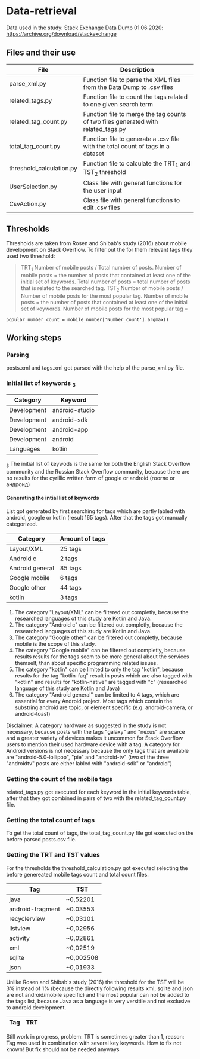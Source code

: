 # Data-retrieval

Data used in the study: 
Stack Exchange Data Dump 01.06.2020: https://archive.org/download/stackexchange


## Files and their use

|File| Description|
|----|------------|
|parse_xml.py|Function file to parse the XML files from the Data Dump to .csv files|
|related_tags.py|Function file to count the tags related to one given search term|
|related_tag_count.py|Function file to merge the tag counts of two files generated with related_tags.py|
|total_tag_count.py|Function file to generate a .csv file with the total count of tags in a dataset|
|threshold_calculation.py|Function file to calculate the TRT<sub>1</sub> and TST<sub>2</sub> threshold|
|UserSelection.py|Class file with general functions for the user input|
|CsvAction.py|Class file with general functions to edit .csv files|

## Thresholds
Thresholds are taken from Rosen and Shibab's study (2016) about mobile development on Stack Overflow. To filter out the for them relevant tags they used two threshold:
> TRT<sub>1</sub> Number of mobile posts / Total number of posts. Number of mobile posts = the number of posts that contained at least one of the initial set of keywords. Total number of posts = total number of posts that is related to the searched tag. 
> TST<sub>2</sub> Number of mobile posts / Number of mobile posts for the most popular tag. Number of mobile posts = the number of posts that contained at least one of the initial set of keywords. Number of mobile posts for the most popular tag = 
<pre><code>popular_number_count = mobile_number['Number_count'].argmax()</code></pre>

## Working steps

### Parsing
posts.xml and tags.xml got parsed with the help of the parse_xml.py file.

### Initial list of keywords <sub>3</sub>
|Category|Keyword|
|--------|-------|
|Development|android-studio|
|Development|android-sdk|
|Development|android-app|
|Development|android|
|Languages|kotlin|

<sub>3</sub> The initial list of keywods is the same for both the English Stack Overflow community and the Russian Stack Overflow community, because there are no results for the cyrillic written form of google or android (гоогле or андроид) 

#### Generating the intial list of keywords
List got generated by first searching for tags which are partly labled with android, google or kotlin (result 165 tags). After that the tags got manually categorized.

|Category|Amount of tags|
|--------|--------------|
|Layout/XML| 25 tags|
|Android c| 2 tags|
|Android general| 85 tags|
|Google mobile| 6 tags|
|Google other| 44 tags|
|kotlin| 3 tags|

1. The category "Layout/XML" can be filtered out completly, because the researched languages of this study are Kotlin and Java.
2. The category "Android c" can be filtered out completly, because the researched languages of this study are Kotlin and Java.
3. The category "Google other" can be filtered out completly, because mobile is the scope of this study.
4. The category "Google mobile" can be filtered out completly, because results results for the tags seem to be more general about the services themself, than about specific programming related issues.
5. The category "kotlin" can be limited to only the tag "kotlin", because results for the tag "kotlin-faq" result in posts which are also tagged with "kotlin" and results for "kotlin-native" are tagged with "c" (researched language of this study are Kotlin and Java)
6. The category "Android general" can be limited to 4 tags, which are essential for every Android project. Most tags which contain the substring android are topic, or element specific (e.g. android-camera, or android-toast)

Disclaimer:
A category hardware as suggested in the study is not necessary, because posts with the tags "galaxy" and "nexus" are scarce and a greater variety of devices makes it uncommon for Stack Overflow users to mention their used hardware device with a tag. 
A category for Android versions is not necessary because the only tags that are available are "android-5.0-lollipop", "pie" and "android-tv" (two of the three "androidtv" posts are either labled with "android-sdk" or "android")

### Getting the count of the mobile tags
related_tags.py got executed for each keyword in the initial keywords table, after that they got combined in pairs of two with the related_tag_count.py file. 

### Getting the total count of tags
To get the total count of tags, the total_tag_count.py file got executed on the before parsed posts.csv file. 


### Getting the TRT and TST values
For the thresholds the threshold_calculation.py got executed selecting the before genereated mobile tags count and total count files. 

|Tag|TST|
|---|---|
|java|~0,52201|
|android-fragment| ~0.03553|
|recyclerview| ~0,03101|
|listview|~0,02956|
|activity|~0,02861|
|xml|~0,02519|
|sqlite|~0,002508|
|json|~0,01933|

Unlike Rosen and Shibab's study (2016) the threshold for the TST will be 3% instead of 1% (because the directly following results xml, sqlite and json are not android/mobile specific) and the most popular can not be added to the tags list, because Java as a language is very versitile and not exclusive to android development. 

|Tag|TRT|
|---|---|

Still work in progress, problem:
TRT is sometimes greater than 1, reason:
Tag was used in combination with several key keywords. How to fix not known! But fix should not be needed anyways

